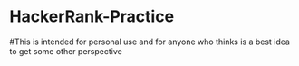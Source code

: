 # HackerRank-Practice
#This is intended for personal use and for anyone who thinks is a best idea to get some other perspective
